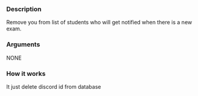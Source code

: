 ### Description

Remove you from list of students who will get notified when there is a new exam.

### Arguments

NONE

### How it works

It just delete discord id from database
